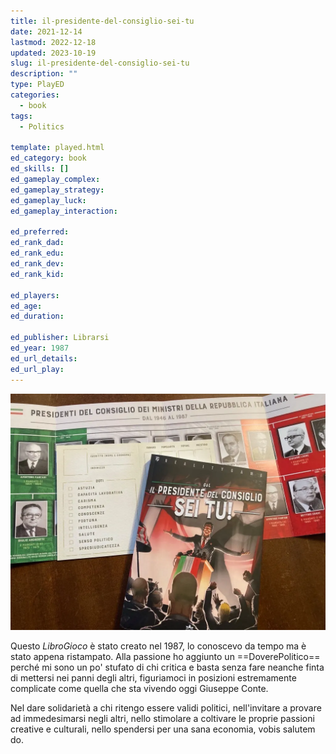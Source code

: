 ```yaml
---
title: il-presidente-del-consiglio-sei-tu
date: 2021-12-14
lastmod: 2022-12-18
updated: 2023-10-19
slug: il-presidente-del-consiglio-sei-tu
description: ""
type: PlayED
categories:
  - book
tags:
  - Politics

template: played.html
ed_category: book
ed_skills: []
ed_gameplay_complex: 
ed_gameplay_strategy: 
ed_gameplay_luck: 
ed_gameplay_interaction: 

ed_preferred: 
ed_rank_dad: 
ed_rank_edu: 
ed_rank_dev: 
ed_rank_kid: 

ed_players: 
ed_age: 
ed_duration: 

ed_publisher: Librarsi
ed_year: 1987
ed_url_details: 
ed_url_play: 
---
```


![](../../assets/img/played/book/il-presidente-sei-tu.webp)

Questo _LibroGioco_ è stato creato nel 1987, lo conoscevo da tempo ma è stato appena ristampato. Alla passione ho aggiunto un ==DoverePolitico== perché mi sono un po' stufato di chi critica e basta senza fare neanche finta di mettersi nei panni degli altri, figuriamoci in posizioni estremamente complicate come quella che sta vivendo oggi Giuseppe Conte.

Nel dare solidarietà a chi ritengo essere validi politici, nell'invitare a provare ad immedesimarsi negli altri, nello stimolare a coltivare le proprie passioni creative e culturali, nello spendersi per una sana economia, vobis salutem do.
